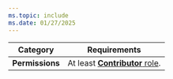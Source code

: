 ```yaml
---
ms.topic: include
ms.date: 01/27/2025
---
```


| Category | Requirements |
|--------------|-------------|
|**Permissions**| At least [**Contributor** role](../organizations/security/permissions.md).|
